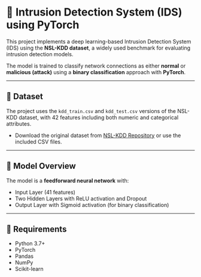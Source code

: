 # 🚨 Intrusion Detection System (IDS) using PyTorch

This project implements a deep learning-based Intrusion Detection System (IDS) using the **NSL-KDD dataset**, a widely used benchmark for evaluating intrusion detection models.

The model is trained to classify network connections as either **normal** or **malicious (attack)** using a **binary classification** approach with **PyTorch**.

---

## 📁 Dataset

The project uses the `kdd_train.csv` and `kdd_test.csv` versions of the NSL-KDD dataset, with 42 features including both numeric and categorical attributes.

- Download the original dataset from [NSL-KDD Repository](https://www.unb.ca/cic/datasets/nsl.html) or use the included CSV files.

---

## 🧠 Model Overview

The model is a **feedforward neural network** with:

- Input Layer (41 features)
- Two Hidden Layers with ReLU activation and Dropout
- Output Layer with Sigmoid activation (for binary classification)

---

## 🧪 Requirements

- Python 3.7+
- PyTorch
- Pandas
- NumPy
- Scikit-learn
